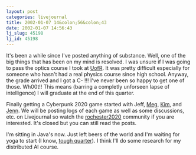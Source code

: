 ```yaml
---
layout: post
categories: livejournal
title: 2002-01-07 14&colon;56&colon;43
date: 2002-01-07 14:56:43
lj_slug: 45198
lj_id: 45198
---
```

It's been a while since I've posted anything of substance. Well, one of the big things that has been on my mind is resolved. I was unsure if I was going to pass the optics course I took at [UofR](http://www.rochester.edu). It was pretty difficult especially for someone who hasn't had a real physics course since high school. Anyway, the grade arrived and I got a C- !!! I've never been so happy to get one of those. Wh00t!! This means (barring a completly unforseen lapse of intelligence) I will graduate at the end of this quarter.  



Finally getting a Cyberpunk 2020 game started with Jeff, [Meg](http://www.livejournal.com/users/ravenstar), [Kim](http://www.livejournal.com/users/riffraff), and [Jenn](http://www.livejournal.com/users/klutzywaitress). We will be posting logs of each game as well as some discussions, etc. on Livejournal so watch the [rochester2020](http://www.livejournal.com/users/rochester2020) community if you are interested. It's closed but you can still read the posts.  



I'm sitting in Java's now. Just left beers of the world and I'm waiting for yoga to start (I know, [tough quarter](http://www.csh.rit.edu/~retrev/schedule.shtml)). I think I'll do some research for my distributed AI course.
